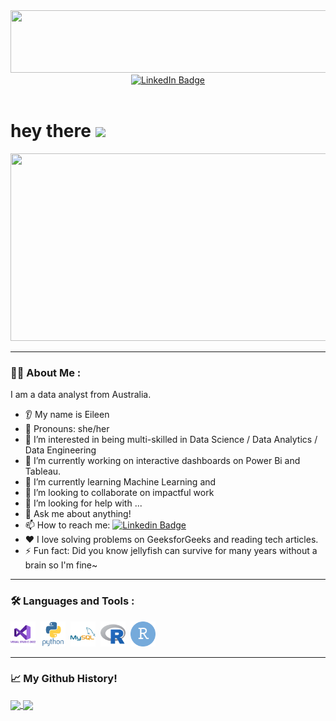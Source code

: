 <div id="header" align="center">
  <img src="https://media1.tenor.com/m/TdvXIAeabtkAAAAd/anime-frieren.gif" height="100" width="600"/>
</div>

<div id="badges"  align="center">
  <a href="https://www.linkedin.com/in/eileen-ip/">
    <img src="https://img.shields.io/badge/LinkedIn-blue?style=for-the-badge&logo=linkedin&logoColor=white" alt="LinkedIn Badge"/>
  </a>
</div>

<img  align="center" src="https://komarev.com/ghpvc/?username=EileenIp&style=flat-square&color=blue" alt=""/>

<h1>
  hey there
  <img src="https://media.giphy.com/media/hvRJCLFzcasrR4ia7z/giphy.gif" width="30px"/>
</h1>

<div align="center">
  <img src="https://media.giphy.com/media/dWesBcTLavkZuG35MI/giphy.gif" width="600" height="300"/>
</div>

---

### :woman_technologist: About Me :

I am a data analyst from Australia.

* 👂 My name is Eileen
* 👩 Pronouns: she/her
* 👀 I’m interested in being multi-skilled in Data Science / Data Analytics / Data Engineering
* 🔭 I’m currently working on interactive dashboards on Power Bi and Tableau. 
* 🌱 I’m currently learning Machine Learning and 
* 🤝 I’m looking to collaborate on impactful work
* 🤔 I’m looking for help with ...
* 💬 Ask me about anything!
* 📫 How to reach me: [![Linkedin Badge](https://img.shields.io/badge/-Find_Me_Here!-pink?style=flat-square&logo=Linkedin&logoColor=white)](https://www.linkedin.com/in/eileen-ip/)
* ❤️ I love solving problems on GeeksforGeeks and reading tech articles.
* ⚡ Fun fact: Did you know jellyfish can survive for many years without a brain so I'm fine~

---

### :hammer_and_wrench: Languages and Tools :

<div>
  <img src="https://github.com/devicons/devicon/blob/master/icons/visualstudio/visualstudio-original-wordmark.svg" title="Visual Studio"  alt="Visual Studio" width="40" height="40"/>&nbsp;
  <img src="https://github.com/devicons/devicon/blob/master/icons/python/python-original-wordmark.svg" title="Python"  alt="Python" width="40" height="40"/>&nbsp;
  <img src="https://github.com/devicons/devicon/blob/master/icons/mysql/mysql-original-wordmark.svg" title="MySQL"  alt="MySQL" width="40" height="40"/>&nbsp;
  <img src="https://github.com/devicons/devicon/blob/master/icons/r/r-original.svg" title="R"  alt="R" width="40" height="40"/>&nbsp;
  <img src="https://github.com/devicons/devicon/blob/master/icons/rstudio/rstudio-original.svg" title="RStudio"  alt="RStudio" width="40" height="40"/>&nbsp;
</div>

---

### 📈 My Github History!

<a href="https://github.com/EileenIp/github-readme-stats">
  <img height=200 align="center" src="https://github-readme-stats.vercel.app/api?username=EileenIp&show_icons=true&theme=dracula&hide=contribs,prs&rank_icon=github" />
</a>
<a href="https://github.com/EileenIp/convoychat">
  <img height=200 align="center" src="https://github-readme-stats.vercel.app/api/top-langs?username=EileenIp&layout=donut-vertical&langs_count=8&card_width=320&theme=dracula" />
</a>

<!---
EileenIp/EileenIp is a ✨ special ✨ repository because its `README.md` (this file) appears on your GitHub profile.
You can click the Preview link to take a look at your changes.
--->
